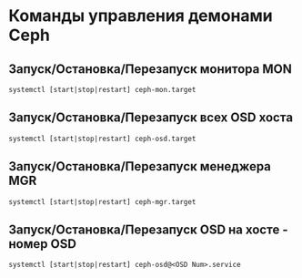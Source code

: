 # Команды  управления демонами Ceph

## Запуск/Остановка/Перезапуск монитора MON

	systemctl [start|stop|restart] ceph-mon.target

## Запуск/Остановка/Перезапуск всех OSD хоста

	systemctl [start|stop|restart] ceph-osd.target

## Запуск/Остановка/Перезапуск менеджера MGR

	systemctl [start|stop|restart] ceph-mgr.target

## Запуск/Остановка/Перезапуск OSD на хосте <OSD Num> - номер OSD

	systemctl [start|stop|restart] ceph-osd@<OSD Num>.service

